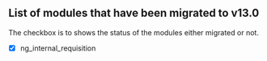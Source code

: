 ## List of modules that have been migrated to v13.0


The checkbox is to shows the status of the modules either migrated or not.


- [x]  ng_internal_requisition
